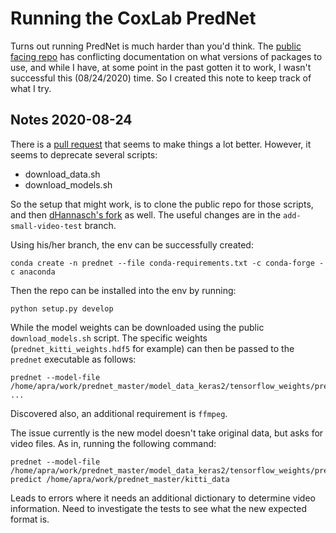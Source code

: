 # Running the CoxLab PredNet

Turns out running PredNet is much harder than you'd think. The 
[public facing repo](https://github.com/coxlab/prednet) has conflicting 
documentation on what versions of packages to use, and while I have, at some 
point in the past gotten it to work, I wasn't successful this (08/24/2020) time.
So I created this note to keep track of what I try.

## Notes 2020-08-24

There is a [pull request](https://github.com/coxlab/prednet/pull/64) that seems
to make things a lot better. However, it seems to deprecate several scripts:

- download_data.sh 
- download_models.sh

So the setup that might work, is to clone the public repo for those scripts, and
then [dHannasch's fork](https://github.com/dHannasch/prednet) as well. The 
useful changes are in the `add-small-video-test` branch.

Using his/her branch, the env can be successfully created:

```
conda create -n prednet --file conda-requirements.txt -c conda-forge -c anaconda
```

Then the repo can be installed into the env by running:

```
python setup.py develop
```

While the model weights can be downloaded using the public 
`download_models.sh` script. The specific weights 
(`prednet_kitti_weights.hdf5` for example) can then be passed to the 
`prednet` executable as follows:

```
prednet --model-file /home/apra/work/prednet_master/model_data_keras2/tensorflow_weights/prednet_kitti_weights.hdf5 ...
```

Discovered also, an additional requirement is `ffmpeg`.

The issue currently is the new model doesn't take original data, but asks for
video files. As in, running the following command:

```
prednet --model-file /home/apra/work/prednet_master/model_data_keras2/tensorflow_weights/prednet_kitti_weights.hdf5 predict /home/apra/work/prednet_master/kitti_data
```

Leads to errors where it needs an additional dictionary to determine video 
information. Need to investigate the tests to see what the new expected format 
is.
